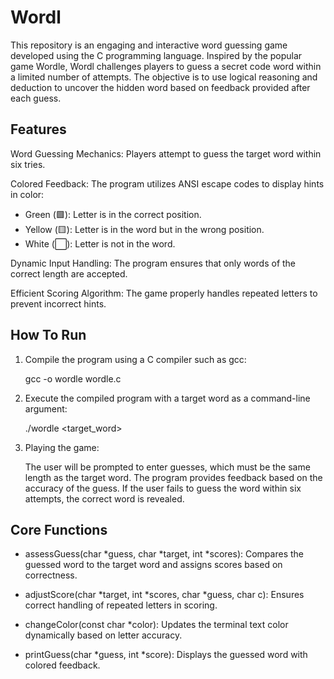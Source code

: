 # Wordl

This repository is an engaging and interactive word guessing game developed using the C programming language. Inspired by the popular game Wordle, Wordl challenges players to guess a secret code word within a limited number of attempts. The objective is to use logical reasoning and deduction to uncover the hidden word based on feedback provided after each guess.

## Features

Word Guessing Mechanics: Players attempt to guess the target word within six tries.

Colored Feedback: The program utilizes ANSI escape codes to display hints in color:
* Green (🟩): Letter is in the correct position.
* Yellow (🟨): Letter is in the word but in the wrong position.
* White (⬜): Letter is not in the word.
  
Dynamic Input Handling: The program ensures that only words of the correct length are accepted.

Efficient Scoring Algorithm: The game properly handles repeated letters to prevent incorrect hints.

## How To Run

1. Compile the program using a C compiler such as gcc:

    gcc -o wordle wordle.c
   
3. Execute the compiled program with a target word as a command-line argument:

    ./wordle <target_word>
    
5. Playing the game:

    The user will be prompted to enter guesses, which must be the same length as the target word. The program provides feedback based on     the accuracy of the guess. If the user fails to guess the word within six attempts, the correct word is revealed.


## Core Functions

* assessGuess(char *guess, char *target, int *scores):
Compares the guessed word to the target word and assigns scores based on correctness.

* adjustScore(char *target, int *scores, char *guess, char c):
Ensures correct handling of repeated letters in scoring.

* changeColor(const char *color):
Updates the terminal text color dynamically based on letter accuracy.

* printGuess(char *guess, int *score):
Displays the guessed word with colored feedback.





